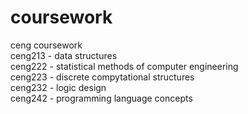 # coursework
ceng coursework <br />
ceng213 - data structures <br />
ceng222 - statistical methods of computer engineering <br />
ceng223 - discrete compytational structures <br />
ceng232 - logic design <br />
ceng242 - programming language concepts <br />
